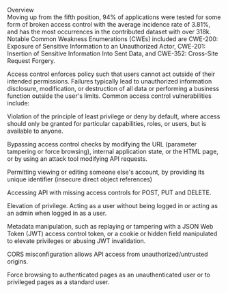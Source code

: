 Overview <br>
Moving up from the fifth position, 94% of applications were tested for some form of broken access control with the average incidence rate of 3.81%, and has the most occurrences in the contributed dataset with over 318k. Notable Common Weakness Enumerations (CWEs) included are CWE-200: Exposure of Sensitive Information to an Unauthorized Actor, CWE-201: Insertion of Sensitive Information Into Sent Data, and CWE-352: Cross-Site Request Forgery.

Access control enforces policy such that users cannot act outside of their intended permissions. Failures typically lead to unauthorized information disclosure, modification, or destruction of all data or performing a business function outside the user's limits. Common access control vulnerabilities include:

Violation of the principle of least privilege or deny by default, where access should only be granted for particular capabilities, roles, or users, but is available to anyone.

Bypassing access control checks by modifying the URL (parameter tampering or force browsing), internal application state, or the HTML page, or by using an attack tool modifying API requests.

Permitting viewing or editing someone else's account, by providing its unique identifier (insecure direct object references)

Accessing API with missing access controls for POST, PUT and DELETE.

Elevation of privilege. Acting as a user without being logged in or acting as an admin when logged in as a user.

Metadata manipulation, such as replaying or tampering with a JSON Web Token (JWT) access control token, or a cookie or hidden field manipulated to elevate privileges or abusing JWT invalidation.

CORS misconfiguration allows API access from unauthorized/untrusted origins.

Force browsing to authenticated pages as an unauthenticated user or to privileged pages as a standard user.